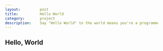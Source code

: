 ```yaml
---
layout:         post
title:          Hello World
category:       project
description:    Say "Hello World" to the world means you're a programmer
---
```


## Hello, World
